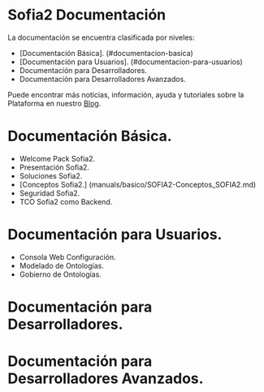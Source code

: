 Sofia2 Documentación
========================

La documentación se encuentra clasificada por niveles:

* [Documentación Básica]. (#documentacion-basica)
* [Documentación para Usuarios]. (#documentacion-para-usuarios)
* Documentación para Desarrolladores.
* Documentación para Desarrolladores Avanzados.

Puede encontrar más noticias, información, ayuda y tutoriales sobre la Plataforma en nuestro [Blog](https://about.sofia2.com/).


Documentación Básica.
=====================

* Welcome Pack Sofia2.
* Presentación Sofia2.
* Soluciones Sofia2.
* [Conceptos Sofia2.] (manuals/basico/SOFIA2-Conceptos_SOFIA2.md)
* Seguridad Sofia2.
* TCO Sofia2 como Backend.


Documentación para Usuarios.
===========================

* Consola Web Configuración.
* Modelado de Ontologías.
* Gobierno de Ontologías.


Documentación para Desarrolladores.
===================================


Documentación para Desarrolladores Avanzados.
=============================================




